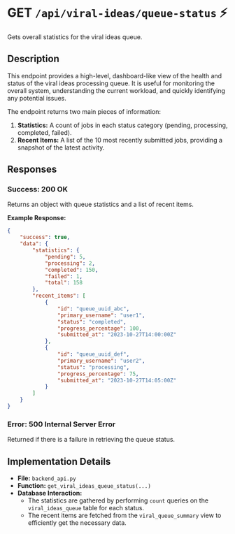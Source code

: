 # GET `/api/viral-ideas/queue-status` ⚡

Gets overall statistics for the viral ideas queue.

## Description

This endpoint provides a high-level, dashboard-like view of the health and status of the viral ideas processing queue. It is useful for monitoring the overall system, understanding the current workload, and quickly identifying any potential issues.

The endpoint returns two main pieces of information:

1.  **Statistics:** A count of jobs in each status category (pending, processing, completed, failed).
2.  **Recent Items:** A list of the 10 most recently submitted jobs, providing a snapshot of the latest activity.

## Responses

### Success: 200 OK

Returns an object with queue statistics and a list of recent items.

**Example Response:**

```json
{
    "success": true,
    "data": {
        "statistics": {
            "pending": 5,
            "processing": 2,
            "completed": 150,
            "failed": 1,
            "total": 158
        },
        "recent_items": [
            {
                "id": "queue_uuid_abc",
                "primary_username": "user1",
                "status": "completed",
                "progress_percentage": 100,
                "submitted_at": "2023-10-27T14:00:00Z"
            },
            {
                "id": "queue_uuid_def",
                "primary_username": "user2",
                "status": "processing",
                "progress_percentage": 75,
                "submitted_at": "2023-10-27T14:05:00Z"
            }
        ]
    }
}
```

### Error: 500 Internal Server Error

Returned if there is a failure in retrieving the queue status.

## Implementation Details

-   **File:** `backend_api.py`
-   **Function:** `get_viral_ideas_queue_status(...)`
-   **Database Interaction:**
    -   The statistics are gathered by performing `count` queries on the `viral_ideas_queue` table for each status.
    -   The recent items are fetched from the `viral_queue_summary` view to efficiently get the necessary data.
